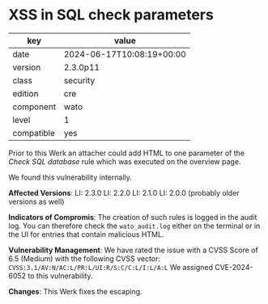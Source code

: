 [//]: # (werk v2)
# XSS in SQL check parameters

key        | value
---------- | ---
date       | 2024-06-17T10:08:19+00:00
version    | 2.3.0p11
class      | security
edition    | cre
component  | wato
level      | 1
compatible | yes


Prior to this Werk an attacher could add HTML to one parameter of the *Check SQL database* rule which was executed on the overview page.

We found this vulnerability internally.

**Affected Versions**:
LI: 2.3.0
LI: 2.2.0
LI: 2.1.0
LI: 2.0.0 (probably older versions as well)

**Indicators of Compromis**:
The creation of such rules is logged in the audit log. You can therefore check the `wato_audit.log` either on the terminal or in the UI for entries that contain malicious HTML.

**Vulnerability Management**:
We have rated the issue with a CVSS Score of 6.5 (Medium) with the following CVSS vector: `CVSS:3.1/AV:N/AC:L/PR:L/UI:R/S:C/C:L/I:L/A:L`
We assigned CVE-2024-6052 to this vulnerability.

**Changes**:
This Werk fixes the escaping.


